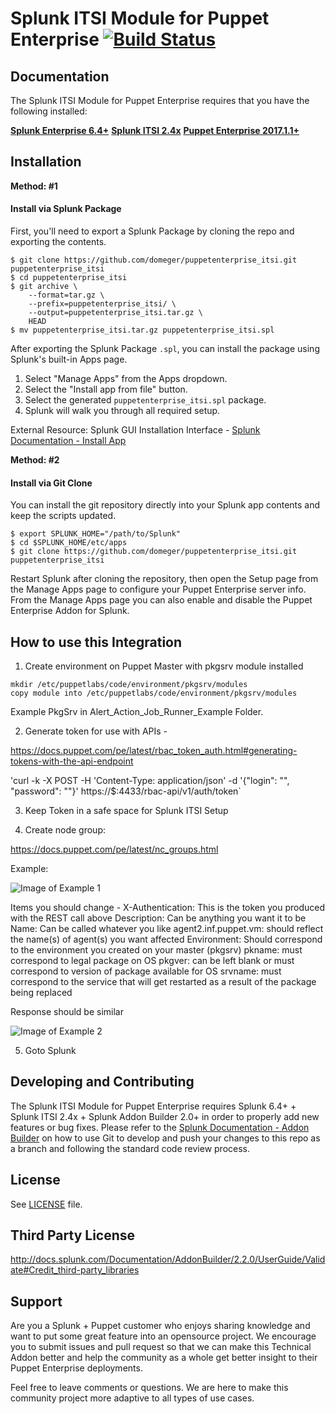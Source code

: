 Splunk ITSI Module for Puppet Enterprise
[![Build Status](https://travis-ci.org/domeger/SplunkTAforPuppetEnterprise.svg?branch=master)](https://travis-ci.org/domeger/SplunkTAforPuppetEnterprise)
======

Documentation
-------------
The Splunk ITSI Module for Puppet Enterprise requires that you have the following installed:

[**Splunk Enterprise 6.4+**](https://www.spunk.com)
[**Splunk ITSI 2.4x**](https://www.spunk.com)
[**Puppet Enterprise 2017.1.1+**](https://www.puppet.com)


Installation
------------

**Method: #1**

#### Install via Splunk Package

First, you'll need to export a Splunk Package by cloning the repo and exporting
the contents.

```
$ git clone https://github.com/domeger/puppetenterprise_itsi.git puppetenterprise_itsi
$ cd puppetenterprise_itsi
$ git archive \
    --format=tar.gz \
    --prefix=puppetenterprise_itsi/ \
    --output=puppetenterprise_itsi.tar.gz \
    HEAD
$ mv puppetenterprise_itsi.tar.gz puppetenterprise_itsi.spl
```

After exporting the Splunk Package `.spl`, you can install the package using
Splunk's built-in Apps page.

1. Select "Manage Apps" from the Apps dropdown.
1. Select the "Install app from file" button.
1. Select the generated `puppetenterprise_itsi.spl` package.
1. Splunk will walk you through all required setup.

External Resource: Splunk GUI Installation Interface - [Splunk Documentation - Install App](https://docs.splunk.com/Documentation/AddOns/released/Overview/Distributedinstall "Splunk Docs")


**Method: #2**

#### Install via Git Clone

You can install the git repository directly into your Splunk app contents and
keep the scripts updated.

```
$ export SPLUNK_HOME="/path/to/Splunk"
$ cd $SPLUNK_HOME/etc/apps
$ git clone https://github.com/domeger/puppetenterprise_itsi.git puppetenterprise_itsi
```

Restart Splunk after cloning the repository, then open the Setup page from the
Manage Apps page to configure your Puppet Enterprise server info. From the Manage Apps page
you can also enable and disable the Puppet Enterprise Addon for Splunk.


How to use this Integration
---------------------------

1. Create environment on Puppet Master with pkgsrv module installed

```
mkdir /etc/puppetlabs/code/environment/pkgsrv/modules
copy module into /etc/puppetlabs/code/environment/pkgsrv/modules
```

Example PkgSrv in Alert_Action_Job_Runner_Example Folder.

2. Generate token for use with APIs -

https://docs.puppet.com/pe/latest/rbac_token_auth.html#generating-tokens-with-the-api-endpoint

'curl -k -X POST -H 'Content-Type: application/json' -d '{"login": "<YOUR PE USER NAME>", "password": "<YOUR PE PASSWORD>"}' https://$<HOSTNAME>:4433/rbac-api/v1/auth/token`

3. Keep Token in a safe space for Splunk ITSI Setup

4. Create node group:

https://docs.puppet.com/pe/latest/nc_groups.html

Example:

![Image of Example 1](https://www.github.com/puppetenterprise_itsi/screenshots/sample1.png)

Items you should change -
X-Authentication:  This is the token you produced with the REST call above
Description: Can be anything you want it to be
Name: Can be called whatever you like
agent2.inf.puppet.vm: should reflect the name(s) of agent(s) you want affected
Environment: Should correspond to the environment you created on your master (pkgsrv)
pkname: must correspond to legal package on OS
pkgver: can be left blank or must correspond to version of package available for OS
srvname: must correspond to the service that will get restarted as a result of the package being replaced


Response should be similar

![Image of Example 2](https://www.github.com/puppetenterprise_itsi/screenshots/sample2.png)

5. Goto Splunk


Developing and Contributing
---------------------------
The Splunk ITSI Module for Puppet Enterprise requires Splunk 6.4+ + Splunk ITSI 2.4x + Splunk Addon Builder 2.0+ in order to properly add new features or bug fixes. Please refer to the [Splunk Documentation - Addon Builder](https://docs.splunk.com/Documentation/AddonBuilder/2.2.0/UserGuide/Importandexport) on how to use Git to develop and push your changes to this repo as a branch and following the standard code review process.

License
-------
See [LICENSE](LICENSE) file.

Third Party License
-------------------
http://docs.splunk.com/Documentation/AddonBuilder/2.2.0/UserGuide/Validate#Credit_third-party_libraries

Support
-------

Are you a Splunk + Puppet customer who enjoys sharing knowledge and want to put some great feature into an opensource project. We encourage you to submit issues and pull request so that we can make this Technical Addon better and help the community as a whole get better insight to their Puppet Enterprise deployments.

Feel free to leave comments or questions. We are here to make this community project more adaptive to all types of use cases.
